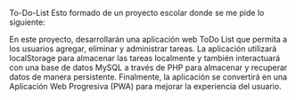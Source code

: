 To-Do-List
Esto formado de un proyecto escolar donde se me pide lo siguiente:

En este proyecto, desarrollarán una aplicación web ToDo List que permita a los usuarios agregar, eliminar y administrar tareas. La aplicación utilizará localStorage para almacenar las tareas localmente y también interactuará con una base de datos MySQL a través de PHP para almacenar y recuperar datos de manera persistente. Finalmente, la aplicación se convertirá en una Aplicación Web Progresiva (PWA) para mejorar la experiencia del usuario.
